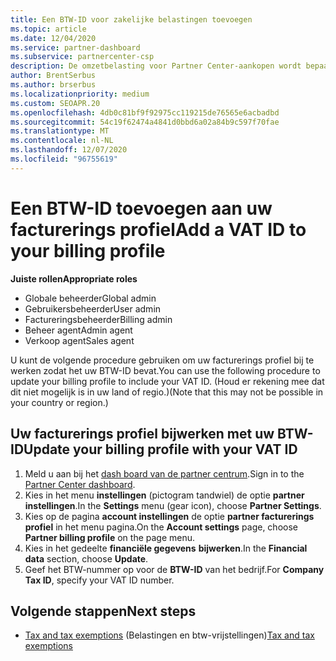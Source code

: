```yaml
---
title: Een BTW-ID voor zakelijke belastingen toevoegen
ms.topic: article
ms.date: 12/04/2020
ms.service: partner-dashboard
ms.subservice: partnercenter-csp
description: De omzetbelasting voor Partner Center-aankopen wordt bepaald door het adres van uw bedrijf. Bedrijven in sommige landen kunnen hun BTW-nummer of een lokaal equivalent opgeven.
author: BrentSerbus
ms.author: brserbus
ms.localizationpriority: medium
ms.custom: SEOAPR.20
ms.openlocfilehash: 4db0c81bf9f92975cc119215de76565e6acbadbd
ms.sourcegitcommit: 54c19f62474a4841d0bbd6a02a84b9c597f70fae
ms.translationtype: MT
ms.contentlocale: nl-NL
ms.lasthandoff: 12/07/2020
ms.locfileid: "96755619"
---
```

# <a name="add-a-vat-id-to-your-billing-profile"></a><span data-ttu-id="1752e-104">Een BTW-ID toevoegen aan uw facturerings profiel</span><span class="sxs-lookup"><span data-stu-id="1752e-104">Add a VAT ID to your billing profile</span></span>

<span data-ttu-id="1752e-105">**Juiste rollen**</span><span class="sxs-lookup"><span data-stu-id="1752e-105">**Appropriate roles**</span></span>

- <span data-ttu-id="1752e-106">Globale beheerder</span><span class="sxs-lookup"><span data-stu-id="1752e-106">Global admin</span></span>
- <span data-ttu-id="1752e-107">Gebruikersbeheerder</span><span class="sxs-lookup"><span data-stu-id="1752e-107">User admin</span></span>
- <span data-ttu-id="1752e-108">Factureringsbeheerder</span><span class="sxs-lookup"><span data-stu-id="1752e-108">Billing admin</span></span>
- <span data-ttu-id="1752e-109">Beheer agent</span><span class="sxs-lookup"><span data-stu-id="1752e-109">Admin agent</span></span>
- <span data-ttu-id="1752e-110">Verkoop agent</span><span class="sxs-lookup"><span data-stu-id="1752e-110">Sales agent</span></span>

<span data-ttu-id="1752e-111">U kunt de volgende procedure gebruiken om uw facturerings profiel bij te werken zodat het uw BTW-ID bevat.</span><span class="sxs-lookup"><span data-stu-id="1752e-111">You can use the following procedure to update your billing profile to include your VAT ID.</span></span> <span data-ttu-id="1752e-112">(Houd er rekening mee dat dit niet mogelijk is in uw land of regio.)</span><span class="sxs-lookup"><span data-stu-id="1752e-112">(Note that this may not be possible in your country or region.)</span></span>

## <a name="update-your-billing-profile-with-your-vat-id"></a><span data-ttu-id="1752e-113">Uw facturerings profiel bijwerken met uw BTW-ID</span><span class="sxs-lookup"><span data-stu-id="1752e-113">Update your billing profile with your VAT ID</span></span>

1. <span data-ttu-id="1752e-114">Meld u aan bij het [dash board van de partner centrum](https://partner.microsoft.com/dashboard/).</span><span class="sxs-lookup"><span data-stu-id="1752e-114">Sign in to the [Partner Center dashboard](https://partner.microsoft.com/dashboard/).</span></span>
2. <span data-ttu-id="1752e-115">Kies in het menu **instellingen** (pictogram tandwiel) de optie **partner instellingen**.</span><span class="sxs-lookup"><span data-stu-id="1752e-115">In the **Settings** menu (gear icon), choose **Partner Settings**.</span></span>
3. <span data-ttu-id="1752e-116">Kies op de pagina **account instellingen** de optie **partner facturerings profiel** in het menu pagina.</span><span class="sxs-lookup"><span data-stu-id="1752e-116">On the **Account settings** page, choose **Partner billing profile** on the page menu.</span></span>
4. <span data-ttu-id="1752e-117">Kies in het gedeelte **financiële gegevens** **bijwerken**.</span><span class="sxs-lookup"><span data-stu-id="1752e-117">In the **Financial data** section, choose **Update**.</span></span>
5. <span data-ttu-id="1752e-118">Geef het BTW-nummer op voor de **BTW-ID** van het bedrijf.</span><span class="sxs-lookup"><span data-stu-id="1752e-118">For **Company Tax ID**, specify your VAT ID number.</span></span>

## <a name="next-steps"></a><span data-ttu-id="1752e-119">Volgende stappen</span><span class="sxs-lookup"><span data-stu-id="1752e-119">Next steps</span></span>

- <span data-ttu-id="1752e-120">[Tax and tax exemptions](tax-and-tax-exemptions.md) (Belastingen en btw-vrijstellingen)</span><span class="sxs-lookup"><span data-stu-id="1752e-120">[Tax and tax exemptions](tax-and-tax-exemptions.md)</span></span>
